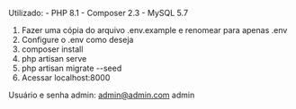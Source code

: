 Utilizado:
    - PHP 8.1
    - Composer 2.3
    - MySQL 5.7

1. Fazer uma cópia do arquivo .env.example e renomear para apenas .env
2. Configure o .env como deseja
3. composer install
4. php artisan serve
5. php artisan migrate --seed
6. Acessar localhost:8000

Usuário e senha admin:
admin@admin.com
admin